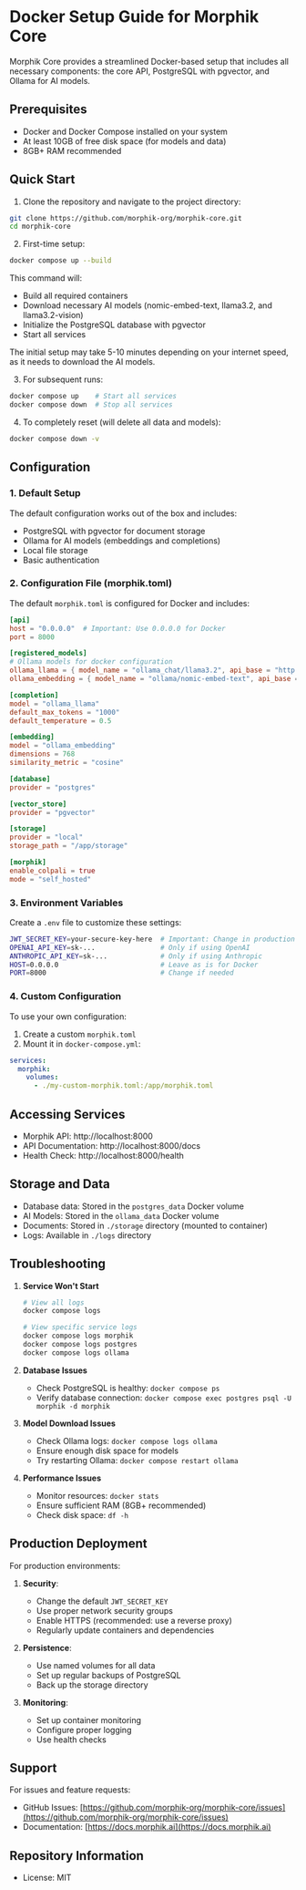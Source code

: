 # Docker Setup Guide for Morphik Core

Morphik Core provides a streamlined Docker-based setup that includes all necessary components: the core API, PostgreSQL with pgvector, and Ollama for AI models.

## Prerequisites

- Docker and Docker Compose installed on your system
- At least 10GB of free disk space (for models and data)
- 8GB+ RAM recommended

## Quick Start

1. Clone the repository and navigate to the project directory:
```bash
git clone https://github.com/morphik-org/morphik-core.git
cd morphik-core
```

2. First-time setup:
```bash
docker compose up --build
```

This command will:
- Build all required containers
- Download necessary AI models (nomic-embed-text, llama3.2, and llama3.2-vision)
- Initialize the PostgreSQL database with pgvector
- Start all services

The initial setup may take 5-10 minutes depending on your internet speed, as it needs to download the AI models.

3. For subsequent runs:
```bash
docker compose up    # Start all services
docker compose down  # Stop all services
```

4. To completely reset (will delete all data and models):
```bash
docker compose down -v
```

## Configuration

### 1. Default Setup

The default configuration works out of the box and includes:
- PostgreSQL with pgvector for document storage
- Ollama for AI models (embeddings and completions)
- Local file storage
- Basic authentication

### 2. Configuration File (morphik.toml)

The default `morphik.toml` is configured for Docker and includes:

```toml
[api]
host = "0.0.0.0"  # Important: Use 0.0.0.0 for Docker
port = 8000

[registered_models]
# Ollama models for docker configuration
ollama_llama = { model_name = "ollama_chat/llama3.2", api_base = "http://ollama:11434" }
ollama_embedding = { model_name = "ollama/nomic-embed-text", api_base = "http://ollama:11434" }

[completion]
model = "ollama_llama"
default_max_tokens = "1000"
default_temperature = 0.5

[embedding]
model = "ollama_embedding"
dimensions = 768
similarity_metric = "cosine"

[database]
provider = "postgres"

[vector_store]
provider = "pgvector"

[storage]
provider = "local"
storage_path = "/app/storage"

[morphik]
enable_colpali = true
mode = "self_hosted"
```

### 3. Environment Variables

Create a `.env` file to customize these settings:

```bash
JWT_SECRET_KEY=your-secure-key-here  # Important: Change in production
OPENAI_API_KEY=sk-...                # Only if using OpenAI
ANTHROPIC_API_KEY=sk-...             # Only if using Anthropic
HOST=0.0.0.0                         # Leave as is for Docker
PORT=8000                            # Change if needed
```

### 4. Custom Configuration

To use your own configuration:
1. Create a custom `morphik.toml`
2. Mount it in `docker-compose.yml`:
```yaml
services:
  morphik:
    volumes:
      - ./my-custom-morphik.toml:/app/morphik.toml
```

## Accessing Services

- Morphik API: http://localhost:8000
- API Documentation: http://localhost:8000/docs
- Health Check: http://localhost:8000/health

## Storage and Data

- Database data: Stored in the `postgres_data` Docker volume
- AI Models: Stored in the `ollama_data` Docker volume
- Documents: Stored in `./storage` directory (mounted to container)
- Logs: Available in `./logs` directory

## Troubleshooting

1. **Service Won't Start**
   ```bash
   # View all logs
   docker compose logs
   
   # View specific service logs
   docker compose logs morphik
   docker compose logs postgres
   docker compose logs ollama
   ```

2. **Database Issues**
   - Check PostgreSQL is healthy: `docker compose ps`
   - Verify database connection: `docker compose exec postgres psql -U morphik -d morphik`

3. **Model Download Issues**
   - Check Ollama logs: `docker compose logs ollama`
   - Ensure enough disk space for models
   - Try restarting Ollama: `docker compose restart ollama`

4. **Performance Issues**
   - Monitor resources: `docker stats`
   - Ensure sufficient RAM (8GB+ recommended)
   - Check disk space: `df -h`

## Production Deployment

For production environments:

1. **Security**:
   - Change the default `JWT_SECRET_KEY`
   - Use proper network security groups
   - Enable HTTPS (recommended: use a reverse proxy)
   - Regularly update containers and dependencies

2. **Persistence**:
   - Use named volumes for all data
   - Set up regular backups of PostgreSQL
   - Back up the storage directory

3. **Monitoring**:
   - Set up container monitoring
   - Configure proper logging
   - Use health checks

## Support

For issues and feature requests:
- GitHub Issues: [https://github.com/morphik-org/morphik-core/issues](https://github.com/morphik-org/morphik-core/issues)
- Documentation: [https://docs.morphik.ai](https://docs.morphik.ai)

## Repository Information

- License: MIT
